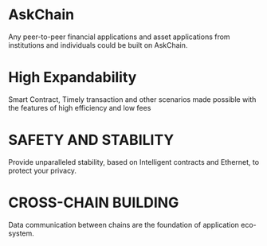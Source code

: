 # AskChain
Any peer-to-peer financial applications and asset applications from institutions and individuals could be built on AskChain.
# High Expandability
Smart Contract, Timely transaction and other scenarios made possible with the features of high efficiency and low fees
# SAFETY AND STABILITY
Provide unparalleled stability, based on Intelligent contracts and Ethernet, to protect your privacy.
# CROSS-CHAIN BUILDING
Data communication between chains are the foundation of application eco-system.
